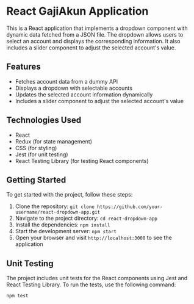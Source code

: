 # React GajiAkun Application

This is a React application that implements a dropdown component with dynamic data fetched from a JSON file. The dropdown allows users to select an account and displays the corresponding information. It also includes a slider component to adjust the selected account's value.

## Features

- Fetches account data from a dummy API
- Displays a dropdown with selectable accounts
- Updates the selected account information dynamically
- Includes a slider component to adjust the selected account's value

## Technologies Used

- React
- Redux (for state management)
- CSS (for styling)
- Jest (for unit testing)
- React Testing Library (for testing React components)

## Getting Started

To get started with the project, follow these steps:

1. Clone the repository: `git clone https://github.com/your-username/react-dropdown-app.git`
2. Navigate to the project directory: `cd react-dropdown-app`
3. Install the dependencies: `npm install`
4. Start the development server: `npm start`
5. Open your browser and visit `http://localhost:3000` to see the application

## Unit Testing

The project includes unit tests for the React components using Jest and React Testing Library. To run the tests, use the following command:

```bash
npm test

